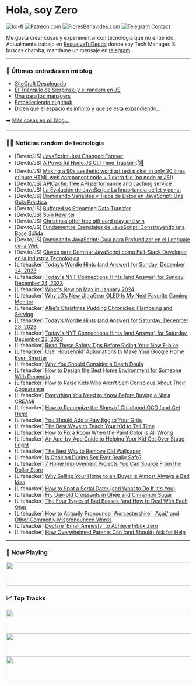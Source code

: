 # Hola, soy Zero

[![ko-fi](https://ko-fi.com/img/githubbutton_sm.svg)](https://ko-fi.com/J3J4N0LUK)
[![Patreon.com](https://img.shields.io/endpoint.svg?url=https%3A%2F%2Fshieldsio-patreon.vercel.app%2Fapi%3Fusername%3Dzerodragon%26type%3Dpatrons&style=for-the-badge)](https://patreon.com/zerodragon)
[![FloresBenavides.com](https://img.shields.io/website?down_message=oops&label=MiBlog&style=for-the-badge&up_message=online&url=https%3A%2F%2Ffloresbenavides.com)](https://floresbenavides.com)
[![Telegram Contact](https://img.shields.io/badge/escr%C3%ADbeme-ZeroDragon-%2326A5E4?style=for-the-badge&logo=telegram)](https://t.me/zerodragon)

Me gusta crear cosas y experimentar con tecnología que no entiendo.
Actualmente trabajo en [ResuelveTuDeuda](http://github.com/resuelve) donde soy Tech Manager.
Si buscas chamba, mandame un mensaje en [telegram](https://t.me/zerodragon).

---

### 📕 Últimas entradas en mi blog
<!-- BLOG-POST-LIST:START -->
- [SiteCraft Desplegado](https://floresbenavides.com/sitecraft-desplegado/)
- [El Triángulo de Sierpinski y el random en JS](https://floresbenavides.com/el-triangulo-de-sierpinski-y-el-random-en-js/)
- [Una para los managers](https://floresbenavides.com/una-para-los-managers/)
- [Embelleciendo el github](https://floresbenavides.com/embelleciendo-el-github/)
- [Dicen que el espacio es infinito y que se está expandiendo…](https://floresbenavides.com/dicen-que-el-espacio-es-infinito-y-que-se-esta-expandiendo/)
<!-- BLOG-POST-LIST:END -->

➡️ [Más cosas en mi blog...](https://floresbenavides.com)

---

### 👨‍💻 Noticias random de tecnología
<!-- TECH-POSTS:START -->
- [Dev.to/JS] [JavaScript Just Changed Forever](https://dev.to/aarvinr/javascript-just-changed-forever-with-bun-bpj)
- [Dev.to/JS] [A Powerful Node.JS CLI Time Tracker ⏱️🚀](https://dev.to/f3rno64/a-powerful-nodejs-cli-time-tracker-1fb0)
- [Dev.to/JS] [Making a 90s aesthetic word art text picker in only 20 lines of pure HTML web component code + 1 extra file &lpar;no node or JS!&rpar;](https://dev.to/michaelpb/making-a-90s-aesthetic-word-art-text-picker-in-only-20-lines-of-pure-html-web-component-code-1-extra-file-no-node-or-js-2oi8)
- [Dev.to/JS] [APICache: free API performance and caching service](https://dev.to/ronnieaban/apicache-free-api-performance-and-caching-service-2611)
- [Dev.to/JS] [La Evolución de JavaScript: La Importancia de let y const](https://dev.to/soyclaradev/la-evolucion-de-javascript-la-importancia-de-let-y-const-1k3p)
- [Dev.to/JS] [Dominando Variables y Tipos de Datos en JavaScript: Una Guía Práctica](https://dev.to/soyclaradev/dominando-variables-y-tipos-de-datos-en-javascript-una-guia-practica-166)
- [Dev.to/JS] [Buffered vs Streaming Data Transfer](https://dev.to/umakantv/buffered-vs-streaming-data-transfer-5a4b)
- [Dev.to/JS] [Spin Rewriter](https://dev.to/wsovn112/spin-rewriter-15k3)
- [Dev.to/JS] [Christmas offer free gift card play and win](https://dev.to/hidearfriends6/christmas-offer-free-gift-card-play-and-win-18k8)
- [Dev.to/JS] [Fundamentos Esenciales de JavaScript: Construyendo una Base Sólida](https://dev.to/soyclaradev/fundamentos-esenciales-de-javascript-construyendo-una-base-solida-18ak)
- [Dev.to/JS] [Dominando JavaScript: Guía para Profundizar en el Lenguaje de la Web](https://dev.to/soyclaradev/dominando-javascript-guia-para-profundizar-en-el-lenguaje-de-la-web-373e)
- [Dev.to/JS] [Claves para Dominar JavaScript como Full-Stack Developer en la Industria Tecnológica](https://dev.to/soyclaradev/claves-para-dominar-javascript-como-full-stack-developer-en-la-industria-tecnologica-4dl)
- [Lifehacker] [Today’s Wordle Hints &lpar;and Answer&rpar; for Sunday, December 24, 2023](https://lifehacker.com/entertainment/wordle-answer-today-december-24-2023)
- [Lifehacker] [Today&#39;s NYT Connections Hints &lpar;and Answer&rpar; for Sunday, December 24, 2023](https://lifehacker.com/entertainment/nyt-connections-answer-today-december-24-2023)
- [Lifehacker] [What&#39;s New on Max in January 2024](https://lifehacker.com/entertainment/whats-new-on-max-in-january-2024)
- [Lifehacker] [Why LG’s New UltraGear OLED Is My Next Favorite Gaming Monitor](https://lifehacker.com/tech/lg-new-ultragear-oled-monitor)
- [Lifehacker] [Allie&#39;s Christmas Pudding Chronicles: Flambéing and Serving](https://lifehacker.com/food-drink/christmas-pudding-recipe-step-six)
- [Lifehacker] [Today’s Wordle Hints &lpar;and Answer&rpar; for Saturday, December 23, 2023](https://lifehacker.com/entertainment/wordle-answer-today-december-23-2023)
- [Lifehacker] [Today&#39;s NYT Connections Hints &lpar;and Answer&rpar; for Saturday, December 23, 2023](https://lifehacker.com/entertainment/nyt-connections-answer-today-december-23-2023)
- [Lifehacker] [Read These Safety Tips Before Riding Your New E-bike](https://lifehacker.com/health/safety-tips-for-e-bikes)
- [Lifehacker] [Use ‘Household’ Automations to Make Your Google Home Even Smarter](https://lifehacker.com/tech/google-home-automations-household-and-personal-routines)
- [Lifehacker] [Why You Should Consider a Death Doula](https://lifehacker.com/what-does-a-death-doula-do)
- [Lifehacker] [How to Design the Best Home Environment for Someone With Dementia](https://lifehacker.com/home-design-for-someone-with-dementia)
- [Lifehacker] [How to Raise Kids Who Aren’t Self-Conscious About Their Appearance](https://lifehacker.com/how-to-raise-kids-who-are-not-self-conscious-about-appearance)
- [Lifehacker] [Everything You Need to Know Before Buying a Ninja CREAMi](https://lifehacker.com/everything-to-know-before-buying-a-ninja-creami)
- [Lifehacker] [How to Recognize the Signs of Childhood OCD &lpar;and Get Help&rpar;](https://lifehacker.com/how-to-recognize-the-signs-of-childhood-ocd)
- [Lifehacker] [You Should Add a Raw Egg to Your Grits](https://lifehacker.com/add-a-raw-egg-to-grits)
- [Lifehacker] [The Best Ways to Teach Your Kid to Tell Time](https://lifehacker.com/how-to-teach-your-kid-to-tell-time)
- [Lifehacker] [How to Fix a Room When the Paint Color is All Wrong](https://lifehacker.com/how-to-fix-a-room-when-the-paint-color-is-all-wrong)
- [Lifehacker] [An Age-by-Age Guide to Helping Your Kid Get Over Stage Fright](https://lifehacker.com/age-by-age-guide-to-helping-kids-overcome-stage-fright)
- [Lifehacker] [The Best Way to Remove Old Wallpaper](https://lifehacker.com/how-to-remove-old-wallpaper)
- [Lifehacker] [Is Choking During Sex Ever Really Safe?](https://lifehacker.com/is-choking-during-sex-safe)
- [Lifehacker] [7 Home Improvement Projects You Can Source From the Dollar Store](https://lifehacker.com/home-improvement-projects-you-can-source-from-the-dollar-store)
- [Lifehacker] [Why Selling Your Home to an iBuyer Is Almost Always a Bad Idea](https://lifehacker.com/selling-your-home-to-an-ibuyer-is-almost-always-a-bad-idea)
- [Lifehacker] [How to Spot a Serial Dater &lpar;and What to Do If It&#39;s You&rpar;](https://lifehacker.com/how-to-spot-a-serial-dater)
- [Lifehacker] [Fry Day-old Croissants in Ghee and Cinnamon Sugar](https://lifehacker.com/croissant-cinnamon-toast-recipe)
- [Lifehacker] [The Four Types of Bad Bosses &lpar;and How to Deal With Each One&rpar;](https://lifehacker.com/four-types-of-bad-bosses)
- [Lifehacker] [How to Actually Pronounce &#39;Worcestershire,&#39; &#39;Açaí,&#39; and Other Commonly Mispronounced Words](https://lifehacker.com/how-to-pronounce-worcestershire)
- [Lifehacker] [Declare &#39;Email Amnesty&#39; to Achieve Inbox Zero](https://lifehacker.com/achieve-inbox-zero)
- [Lifehacker] [How Overwhelmed Parents Can &lpar;and Should&rpar; Ask for Help](https://lifehacker.com/how-overwhelmed-parents-can-ask-for-help)<!-- TECH-POSTS:END -->

---

### 🎵 Now Playing
<a href="https://spotify-now-playing-dun.vercel.app/now-playing?open"><img src="https://spotify-now-playing-dun.vercel.app/now-playing" width="540" height="64"></a>

### 📈 Top Tracks
<a href="https://spotify-now-playing-dun.vercel.app/top-tracks?i=1&open"><img src="https://spotify-now-playing-dun.vercel.app/top-tracks?i=1" width="540" height="64"></a>
<a href="https://spotify-now-playing-dun.vercel.app/top-tracks?i=2&open"><img src="https://spotify-now-playing-dun.vercel.app/top-tracks?i=2" width="540" height="64"></a>
<a href="https://spotify-now-playing-dun.vercel.app/top-tracks?i=3&open"><img src="https://spotify-now-playing-dun.vercel.app/top-tracks?i=3" width="540" height="64"></a>
